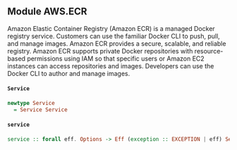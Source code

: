 ## Module AWS.ECR

<p>Amazon Elastic Container Registry (Amazon ECR) is a managed Docker registry service. Customers can use the familiar Docker CLI to push, pull, and manage images. Amazon ECR provides a secure, scalable, and reliable registry. Amazon ECR supports private Docker repositories with resource-based permissions using IAM so that specific users or Amazon EC2 instances can access repositories and images. Developers can use the Docker CLI to author and manage images.</p>

#### `Service`

``` purescript
newtype Service
  = Service Service
```

#### `service`

``` purescript
service :: forall eff. Options -> Eff (exception :: EXCEPTION | eff) Service
```


